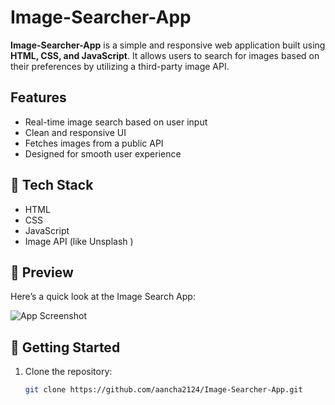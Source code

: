 # Image-Searcher-App

**Image-Searcher-App** is a simple and responsive web application built using **HTML, CSS, and JavaScript**. It allows users to search for images based on their preferences by utilizing a third-party image API.

##  Features

- Real-time image search based on user input
- Clean and responsive UI
- Fetches images from a public API
- Designed for smooth user experience

## 🔧 Tech Stack

- HTML
- CSS
- JavaScript
- Image API (like Unsplash )

## 📸 Preview



Here’s a quick look at the Image Search App:

![App Screenshot](images/screenshot.png)


## 🚀 Getting Started

1. Clone the repository:
   ```bash
   git clone https://github.com/aancha2124/Image-Searcher-App.git
